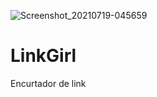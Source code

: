 ![Screenshot_20210719-045659](https://user-images.githubusercontent.com/75712842/126124324-3d7c67d1-22c9-4e35-a7f7-cebfde1db66b.png)
# LinkGirl
Encurtador de link
